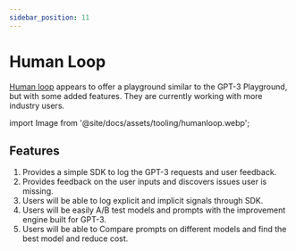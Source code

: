 ```yaml
---
sidebar_position: 11
---
```


# Human Loop

[Human loop](https://humanloop.com/) appears to offer a playground similar to the GPT-3 Playground, 
but with some added features. They are currently working with more industry users.

import Image from '@site/docs/assets/tooling/humanloop.webp';

<div style={{textAlign: 'center'}}>
  <LazyLoadImage src={Image} style={{width: "750px"}} />
</div>

## Features
1. Provides a simple SDK to log the GPT-3 requests and user feedback.
2. Provides feedback on the user inputs and discovers issues user is missing.
3. Users will be able to log explicit and implicit signals through SDK.
4. Users will be easily A/B test models and prompts with the improvement engine built for GPT-3. 
5. Users will be able to Compare prompts on different models and find the best model and reduce cost.
